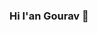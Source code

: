 ### Hi I'an Gourav 👋

<!--
**TheShenron/TheShenron** is a ✨ _special_ ✨ repository because its `README.md` (this file) appears on your GitHub profile.

Here are some ideas to get you started:

- 🔭 I’m currently working on Freelancing Project
- 🌱 I’m currently learning MERN stact Dev
- 👯 I’m looking to collaborate on Freelancer
- 🤔 I’m looking for help with MERN Dev
- 💬 Ask me about Anything 
- 📫 How to reach me: 
- 😄 Pronouns: ...
- ⚡ Fun fact: Love Chi-Chi in DBG
-->
